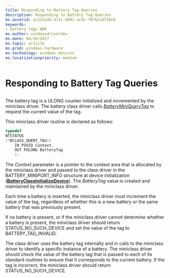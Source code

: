 ```yaml
---
title: Responding to Battery Tag Queries
description: Responding to Battery Tag Queries
ms.assetid: ac22a1d3-413c-4991-ac9c-fbfb2c6f16c6
keywords:
- battery tags WDK
ms.author: windowsdriverdev
ms.date: 04/20/2017
ms.topic: article
ms.prod: windows-hardware
ms.technology: windows-devices
ms.localizationpriority: medium
---
```


# Responding to Battery Tag Queries


## <span id="ddk_responding_to_battery_tag_queries_dg"></span><span id="DDK_RESPONDING_TO_BATTERY_TAG_QUERIES_DG"></span>


The battery tag is a ULONG counter initialized and incremented by the miniclass driver. The battery class driver calls [*BatteryMiniQueryTag*](https://msdn.microsoft.com/library/windows/hardware/ff536275) to request the current value of the tag.

This miniclass driver routine is declared as follows:

```cpp
typedef
NTSTATUS
(*BCLASS_QUERY_TAG)(
    IN PVOID Context,
    OUT PULONG BatteryTag
    );
```

The *Context* parameter is a pointer to the context area that is allocated by the miniclass driver and passed to the class driver in the BATTERY\_MINIPORT\_INFO structure at device initialization ([**BatteryClassInitializeDevice**](https://msdn.microsoft.com/library/windows/hardware/ff536266)). The *BatteryTag* value is created and maintained by the miniclass driver.

Each time a battery is inserted, the miniclass driver must increment the value of the tag, regardless of whether this is a new battery or the same battery that was previously present.

If no battery is present, or if the miniclass driver cannot determine whether a battery is present, the miniclass driver should return STATUS\_NO\_SUCH\_DEVICE and set the value of the tag to BATTERY\_TAG\_INVALID.

The class driver uses the battery tag internally and in calls to the miniclass driver to identify a specific instance of a battery. The miniclass driver should check the value of the battery tag that is passed to each of its standard routines to ensure that it corresponds to the current battery. If the tag is incorrect, the miniclass driver should return STATUS\_NO\_SUCH\_DEVICE.

 

 




